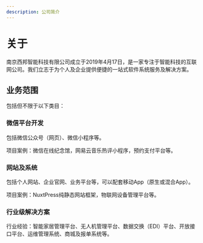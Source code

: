 ```yaml
---
description: 公司简介
---
```


# 关于

南京西邦智能科技有限公司成立于2019年4月17日，是一家专注于智能科技的互联网公司。我们立志于为个人及企业提供便捷的一站式软件系统服务及解决方案。

## 业务范围

包括但不限于以下类目：

### 微信平台开发

包括微信公众号（网页）、微信小程序等。

项目案例：微信在线纪念馆，网易云音乐热评小程序，预约支付平台等。

### 网站及系统

包括个人网站、企业官网、业务平台等，可以配套移动App（原生或混合App）。

项目案例：NuxtPress纯静态网站框架，物联网设备管理平台等。

### 行业级解决方案

行业经验：智能家居管理平台、无人机管理平台、数据交换（EDI）平台、开放接口平台、运维管理系统、商城及报单系统等。

